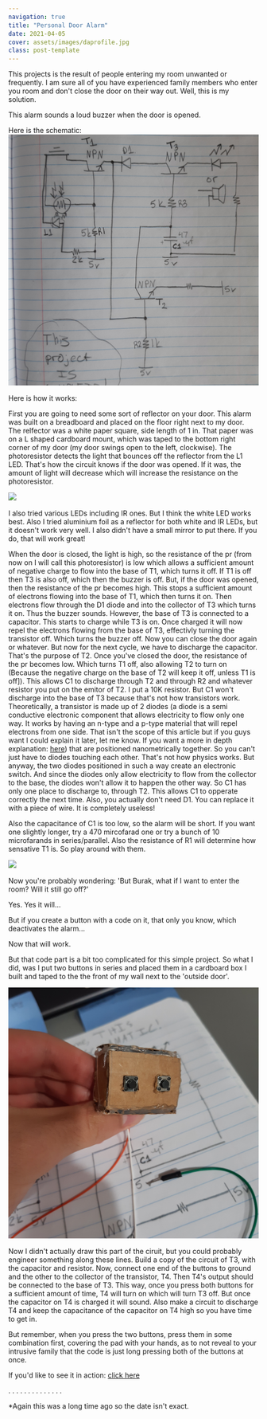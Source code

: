 ```yaml
---
navigation: true
title: "Personal Door Alarm"
date: 2021-04-05
cover: assets/images/daprofile.jpg
class: post-template
---
```


This projects is the result of people entering my room unwanted or frequently. I am sure all of you have experienced family members who enter you room and don't close the door on their way out. Well, this is my solution. 

This alarm sounds a loud buzzer when the door is opened. 

Here is the schematic: 
![schematic](assets/images/dooralarm.jpg)

Here is how it works:

First you are going to need some sort of reflector on your door. This alarm was built on a breadboard and placed on the floor right next to my door. The relfector was a white paper square, side length of 1 in. That paper was on a L shaped cardboard mount, which was taped to the bottom right corner of my door \(my door swings open to the left, clockwise\). The photoresistor detects the light that bounces off the reflector from the L1 LED. That's how the circuit knows if the door was opened. If it was, the amount of light will decrease which will increase the resistance on the photoresistor. 

![](assets/images/da1.jpg)

I also tried various LEDs including IR ones. But I think the white LED works best. Also I tried aluminium foil as a reflector for both white and IR LEDs, but it doesn't work very well. I also didn't have a small mirror to put there. If you do, that will work great!

When the door is closed, the light is high, so the resistance of the pr \(from now on I will call this photoresistor\) is low which allows a sufficient amount of negative charge to flow into the base of T1, which turns it off. If T1 is off then T3 is also off, which then the buzzer is off. But, if the door was opened, then the resistance of the pr becomes high. This stops a sufficient amount of electrons flowing into the base of T1, which then turns it on. Then electrons flow through the D1 diode and into the collector of T3 which turns it on. Thus the buzzer sounds. However, the base of T3 is connected to a capacitor. This starts to charge while T3 is on. Once charged it will now repel the electrons flowing from the base of T3, effectivly turning the transistor off. Which turns the buzzer off. Now you can close the door again or whatever. But now for the next cycle, we have to discharge the capacitor. That's the purpose of T2. Once you've closed the door, the resistance of the pr becomes low. Which turns T1 off, also allowing T2 to turn on \(Because the negative charge on the base of T2 will keep it off, unless T1 is off]). This allows C1 to discharge through T2 and through R2 and whatever resistor you put on the emitor of T2. I put a 10K resistor. But C1 won't discharge into the base of T3 because that's not how transistors work. Theoretically, a transistor is made up of 2 diodes \(a diode is a semi conductive electronic component that allows electricity to flow only one way. It works by having an n-type and a p-type material that will repel electrons from one side. That isn't the scope of this article but if you guys want I could explain it later, let me know. If you want a more in depth explanation: [here](https://www.explainthatstuff.com/howtransistorswork.html)\) that are positioned nanometrically together. So you can't just have to diodes touching each other. That's not how physics works. But anyway, the two diodes positioned in such a way create an electronic switch. And since the diodes only allow electricity to flow from the collector to the base, the diodes won't allow it to happen the other way. So C1 has only one place to discharge to, through T2. This allows C1 to opperate correctly the next time. Also, you actually don't need D1. You can replace it with a piece of wire. It is completely useless! 

Also the capacitance of C1 is too low, so the alarm will be short. If you want one slightly longer, try a 470 mircofarad one or try a bunch of 10 microfarands in series/parallel. Also the resistance of R1 will determine how sensative T1 is. So play around with them. 

![](assets/images/d2.jpg)

Now you're probably wondering: 'But Burak, what if I want to enter the room? Will it still go off?'

Yes. Yes it will...

But if you create a button with a code on it, that only you know, which deactivates the alarm...

Now that will work. 

But that code part is a bit too complicated for this simple project. So what I did, was I put two buttons in series and placed them in a cardboard box I built and taped to the the front of my wall next to the 'outside door'.

![Pad](assets/images/da3.jpg)

Now I didn't actually draw this part of the ciruit, but you could probably engineer something along these lines. Build a copy of the circuit of T3, with the capacitor and resistor. Now, connect one end of the buttons to ground and the other to the collector of the transistor, T4. Then T4's output should be connected to the base of T3. This way, once you press both buttons for a sufficient amount of time, T4 will turn on which will turn T3 off. But once the capacitor on T4 is charged it will sound. Also make a circuit to discharge T4 and keep the capacitance of the capacitor on T4 high so you have time to get in. 

But remember, when you press the two buttons, press them in some combination first, covering the pad with your hands, as to not reveal to your intrusive family that the code is just long pressing both of the buttons at once. 

If you'd like to see it in action: [click here](https://www.youtube.com/shorts/vv188zN3ZNo)


.
.
.
.
.
.
.
.
.
.
.
.
.
.


*Again this was a long time ago so the date isn't exact.
